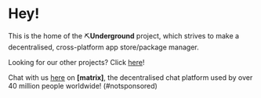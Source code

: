 # Hey!

This is the home of the ⛏**Underground** project, which strives to make a decentralised, cross-platform app store/package manager.

Looking for our other projects? Click [here](https://github.com/Rebirth-Devs)!

Chat with us [here](https://matrix.to/#/#rebirthteam:matrix.org) on **[matrix]**, the decentralised chat platform used by over 40 million people worldwide! (#notsponsored)
